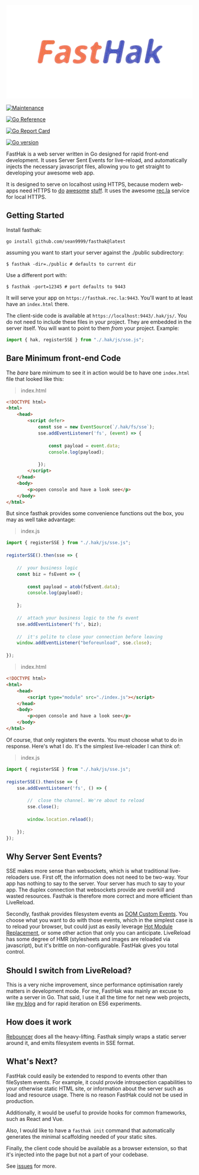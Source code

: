 <img style="opacity: 0.75" src="fast_hak.png" alt="FastHak" title="FastHak" />


[![Maintenance](https://img.shields.io/badge/Maintained%3F-yes-green.svg)](https://github.com/sean9999/fasthak/graphs/commit-activity)

[![Go Reference](https://pkg.go.dev/badge/github.com/sean9999/fasthak.svg)](https://pkg.go.dev/github.com/sean9999/fasthak)

[![Go Report Card](https://goreportcard.com/badge/github.com/sean9999/fasthak)](https://goreportcard.com/report/github.com/sean9999/fasthak)

[![Go version](https://img.shields.io/github/go-mod/go-version/sean9999/fasthak.svg)](https://github.com/sean9999/fasthak)

FastHak is a web server written in Go designed for rapid front-end development. It uses Server Sent Events for live-reload, and automatically injects the necessary javascript files, allowing you to get straight to developing your awesome web app.

It is designed to serve on localhost using HTTPS, because modern web-apps need HTTPS to [do](https://developer.mozilla.org/en-US/docs/Web/API/Server-sent_events/Using_server-sent_events#sending_events_from_the_server) [awesome](https://developer.mozilla.org/en-US/docs/Web/API/Web_Workers_API#specifications) [stuff](https://developer.mozilla.org/en-US/docs/Web/API/WebRTC_API). It uses the awesome [rec.la](https://www.rec.la/) service for local HTTPS.


## Getting Started

Install fasthak:

```shell
go install github.com/sean9999/fasthak@latest
```

assuming you want to start your server against the ./public subdirectory:

```
$ fasthak -dir=./public # defaults to current dir
```

Use a different port with:

```
$ fasthak -port=12345 # port defaults to 9443
```

It will serve your app on `https://fasthak.rec.la:9443`. You'll want to at least have an `index.html` there.

The client-side code is available at `https://localhost:9443/.hak/js/`. You do not need to include these files in your project. They are embedded in the server itself. You will want to point to them _from_ your project. Example:

```js
import { hak, registerSSE } from "./.hak/js/sse.js";
```

## Bare Minimum front-end Code

The _bare_ bare minimum to see it in action would be to have one `index.html` file that looked like this:

> index.html
```html
<!DOCTYPE html>
<html>
    <head>
        <script defer>
            const sse = new EventSource(`/.hak/fs/sse`);
            sse.addEventListener('fs', (event) => {

                const payload = event.data;
                console.log(payload);

            });
        </script>
    </head>
    <body>
        <p>open console and have a look see</p>
    </body>
</html>
```

But since fasthak provides some convenience functions out the box, you may as well take advantage:

> index.js
```js
import { registerSSE } from "./.hak/js/sse.js";

registerSSE().then(sse => {
    
    //  your business logic
    const biz = fsEvent => {

        const payload = atob(fsEvent.data);
        console.log(payload);
        
    };

    //  attach your business logic to the fs event
    sse.addEventListener('fs', biz);

    //  it's polite to close your connection before leaving
    window.addEventListener("beforeunload", sse.close);

});
```

> index.html
```html
<!DOCTYPE html>
<html>
    <head>
        <script type="module" src="./index.js"></script>
    </head>
    <body>
        <p>open console and have a look see</p>
    </body>
</html>
```

Of course, that only registers the events. You must choose what to do in response. Here's what I do. It's the simplest live-reloader I can think of:

> index.js
```js
import { registerSSE } from "./.hak/js/sse.js";

registerSSE().then(sse => {
    sse.addEventListener('fs', () => {

        //  close the channel. We're about to reload
        sse.close();
        
        window.location.reload();
    
    }); 
});
```

## Why Server Sent Events?

SSE makes more sense than websockets, which is what traditional live-reloaders use. First off, the information does not need to be two-way. Your app has nothing to say to the server. Your server has much to say to your app. The duplex connection that websockets provide are overkill and wasted resources. Fasthak is therefore more correct and more efficient than LiveReload.

Secondly, fasthak provides filesystem events as [DOM Custom Events](https://developer.mozilla.org/en-US/docs/Web/API/CustomEvent/CustomEvent). You choose what you want to do with those events, which in the simplest case is to reload your browser, but could just as easily leverage [Hot Module Replacement](https://blog.bitsrc.io/webpacks-hot-module-replacement-feature-explained-43c13b169986), or some other action that only you can anticipate. LiveReload has some degree of HMR (stylesheets and images are reloaded via javascript), but it's brittle on non-configurable. FastHak gives you total control.


## Should I switch from LiveReload?

This is a very niche improvement, since performance optimisation rarely matters in development mode. For me, FastHak was mainly an excuse to write a server in Go. That said, I use it all the time for net new web projects, like [my blog](https://www.seanmacdonald.ca) and for rapid iteration on ES6 experiments.

## How does it work

[Rebouncer](https://github.com/sean9999/rebouncer) does all the heavy-lifting. Fasthak simply wraps a static server around it, and emits filesystem events in SSE format.


## What's Next?

FastHak could easily be extended to respond to events other than fileSystem events. For example, it could provide introspection capabilities to your otherwise static HTML site, or information about the server such as load and resource usage. There is no reason FastHak could not be used in production.

Additionally, it would be useful to provide hooks for common frameworks, such as React and Vue.

Also, I would like to have a `fasthak init` command that automatically generates the minimal scaffolding needed of your static sites.

Finally, the client code should be available as a browser extension, so that it's injected into the page but not a part of your codebase.

See [issues](https://github.com/sean9999/fasthak/issues) for more.

